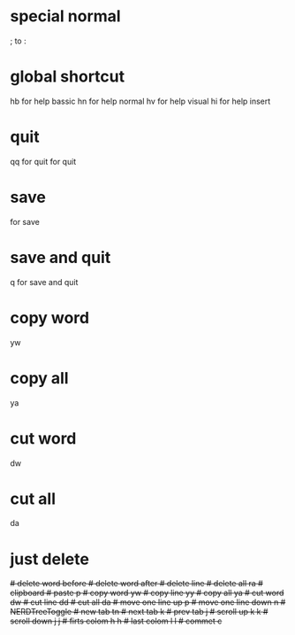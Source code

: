 # special normal
; to :

# global shortcut
<Space>hb for help bassic
<Space>hn for help normal
<Space>hv for help visual
<Space>hi for help insert
# quit
qq for quit
<C-q> for quit
# save
<C-s> for save
# save and quit
<Space>q for save and quit
# copy word
<Space>yw
# copy all
<Space>ya
# cut word
<Space>dw
# cut all
<Space>da
# just delete
<BS>
<Del>
# delete word before

<C-BS>
# delete word after
<C-Del>
# delete line
<Space><Del>
<Space><BS>
# delete all
<Space>ra
# clipboard
# paste
<C-Space>p
# copy word
<C-Space>yw 
# copy line
<C-Space>yy 
# copy all
<C-Space>ya 
# cut word
<C-Space>dw 
# cut line
<C-Space>dd
# cut all
<C-Space>da
# move one line up
<Space>p
# move one line down
<Space>n
# NERDTreeToggle
<C-t>
# new tab
<Space>tn
# next tab
<Space>k
# prev tab
<Space>j
# scroll up
<Space><Space>k
<C-Space>k
# scroll down
<Space><Space>j
<C-Space>j
# firts colom
<Space><Space>h
<C-Space>h
# last colom
<Space><Space>l
<C-Space>l
# commet
<leader>c<Space>

